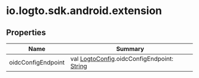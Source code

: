 # io.logto.sdk.android.extension


## Properties

| Name | Summary |
|---|---|
| oidcConfigEndpoint | val [LogtoConfig](../io.logto.sdk.android.type/-logto-config/index.md).oidcConfigEndpoint: [String](https://kotlinlang.org/api/latest/jvm/stdlib/kotlin/-string/index.html) |
